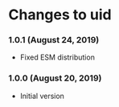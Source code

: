# Changes to uid

### 1.0.1 (August 24, 2019)

- Fixed ESM distribution

### 1.0.0 (August 20, 2019)

- Initial version

